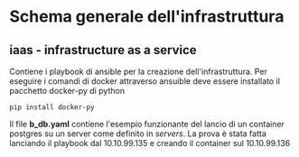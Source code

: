 # Schema generale dell'infrastruttura

## iaas - infrastructure as a service
Contiene i playbook di ansible per la creazione dell'infrastruttura.
Per eseguire i comandi di docker attraverso ansuible deve essere installato il pacchetto docker-py di python
```
pip install docker-py
```

Il file __b_db.yaml__ contiene l'esempio funzionante del lancio di un container postgres su un server come definito in _servers_.
La prova è stata fatta lanciando il playbook dal 10.10.99.135 e creando il container sul 10.10.99.136
